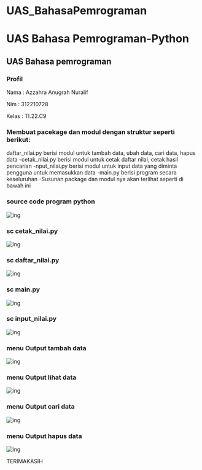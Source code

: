 # UAS_BahasaPemrograman
# UAS Bahasa Pemrograman-Python

## UAS Bahasa pemrograman
### Profil
Nama : Azzahra Anugrah Nuralif

Nim : 312210728

Kelas : TI.22.C9


### Membuat pacekage dan modul dengan struktur seperti berikut:

daftar_nilai.py berisi modul untuk tambah data, ubah data, cari data, hapus data -cetak_nilai.py berisi modul untuk cetak daftar nilai, cetak hasil pencarian -nput_nilai.py berisi modul untuk input data yang diminta pengguna untuk memasukkan data -main.py berisi program secara keseluruhan -Susunan package dan modul nya akan terlihat seperti di bawah ini

### source code program python 
![ing](ss/scmain.png)

### sc cetak_nilai.py
![ing](ss/sccetak.png)

### sc daftar_nilai.py
![ing](ss/scnilai.png)

### sc main.py
![ing](ss/scmain.png)

### sc input_nilai.py
![ing](ss/scnilai.png)

### menu Output tambah data
![ing](ss/tdata.png)

### menu Output lihat data
![ing](ss/ldata.png)

### menu Output cari data
![ing](ss/cdata.png)

### menu Output hapus data
![ing](ss/hdata.png)

TERIMAKASIH
